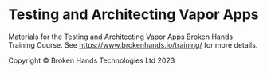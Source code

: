 # Testing and Architecting Vapor Apps

Materials for the Testing and Architecting Vapor Apps Broken Hands Training Course. See https://www.brokenhands.io/training/ for more details.

Copyright © Broken Hands Technologies Ltd 2023
